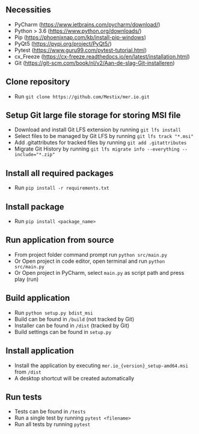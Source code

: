 ## Necessities
- PyCharm (https://www.jetbrains.com/pycharm/download/)
- Python > 3.6 (https://www.python.org/downloads/)
- Pip (https://phoenixnap.com/kb/install-pip-windows)
- PyQt5 (https://pypi.org/project/PyQt5/)
- Pytest (https://www.guru99.com/pytest-tutorial.html)
- cx_Freeze (https://cx-freeze.readthedocs.io/en/latest/installation.html)
- Git (https://git-scm.com/book/nl/v2/Aan-de-slag-Git-installeren)

## Clone repository
- Run ```git clone https://github.com/Mestix/mer.io.git```

## Setup Git large file storage for storing MSI file
- Download and install Git LFS extension by running ```git lfs install```
- Select files to be managed by Git LFS by running ```git lfs track "*.msi"```
- Add .gitattributes for tracked files by running ```git add .gitattributes```
- Migrate Git History by running ```git lfs migrate info --everything --include="*.zip"```

## Install all required packages
- Run ```pip install -r requirements.txt```

## Install package
- Run ```pip install <package_name>```

## Run application from source
- From project folder command prompt run ```python src/main.py```
- Or Open project in code editor, open terminal and run ```python src/main.py```
- Or Open project in PyCharm, select ```main.py``` as script path and press play (run)

## Build application
- Run ```python setup.py bdist_msi```
- Build can be found in ```/build``` (not tracked by Git)
- Installer can be found in ```/dist``` (tracked by Git)
- Build settings can be found in ```setup.py```

## Install application
- Install the application by executing ```mer.io_{version}_setup-amd64.msi``` from ```/dist```
- A desktop shortcut will be created automatically

## Run tests
- Tests can be found in ```/tests```  
- Run a single test by running ```pytest <filename>```  
- Run all tests by running ```pytest```
